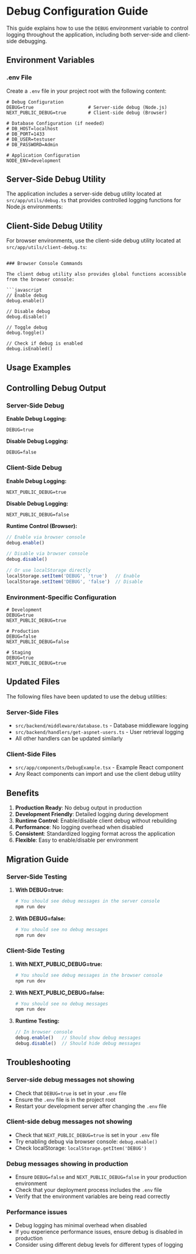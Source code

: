 # Debug Configuration Guide

This guide explains how to use the `DEBUG` environment variable to control logging throughout the application, including both server-side and client-side debugging.

## Environment Variables

### .env File

Create a `.env` file in your project root with the following content:

```env
# Debug Configuration
DEBUG=true                    # Server-side debug (Node.js)
NEXT_PUBLIC_DEBUG=true        # Client-side debug (Browser)

# Database Configuration (if needed)
# DB_HOST=localhost
# DB_PORT=1433
# DB_USER=testuser
# DB_PASSWORD=Admin

# Application Configuration
NODE_ENV=development
```

## Server-Side Debug Utility

The application includes a server-side debug utility located at `src/app/utils/debug.ts` that provides controlled logging functions for Node.js environments:

## Client-Side Debug Utility

For browser environments, use the client-side debug utility located at `src/app/utils/client-debug.ts`:
```

### Browser Console Commands

The client debug utility also provides global functions accessible from the browser console:

```javascript
// Enable debug
debug.enable()

// Disable debug
debug.disable()

// Toggle debug
debug.toggle()

// Check if debug is enabled
debug.isEnabled()
```

## Usage Examples

## Controlling Debug Output

### Server-Side Debug

**Enable Debug Logging:**
```env
DEBUG=true
```

**Disable Debug Logging:**
```env
DEBUG=false
```

### Client-Side Debug

**Enable Debug Logging:**
```env
NEXT_PUBLIC_DEBUG=true
```

**Disable Debug Logging:**
```env
NEXT_PUBLIC_DEBUG=false
```

**Runtime Control (Browser):**
```javascript
// Enable via browser console
debug.enable()

// Disable via browser console
debug.disable()

// Or use localStorage directly
localStorage.setItem('DEBUG', 'true')   // Enable
localStorage.setItem('DEBUG', 'false')  // Disable
```

### Environment-Specific Configuration

```env
# Development
DEBUG=true
NEXT_PUBLIC_DEBUG=true

# Production
DEBUG=false
NEXT_PUBLIC_DEBUG=false

# Staging
DEBUG=true
NEXT_PUBLIC_DEBUG=true
```

## Updated Files

The following files have been updated to use the debug utilities:

### Server-Side Files
- `src/backend/middleware/database.ts` - Database middleware logging
- `src/backend/handlers/get-aspnet-users.ts` - User retrieval logging
- All other handlers can be updated similarly

### Client-Side Files
- `src/app/components/DebugExample.tsx` - Example React component
- Any React components can import and use the client debug utility

## Benefits

1. **Production Ready**: No debug output in production
2. **Development Friendly**: Detailed logging during development
3. **Runtime Control**: Enable/disable client debug without rebuilding
4. **Performance**: No logging overhead when disabled
5. **Consistent**: Standardized logging format across the application
6. **Flexible**: Easy to enable/disable per environment

## Migration Guide



### Server-Side Testing

1. **With DEBUG=true:**
   ```bash
   # You should see debug messages in the server console
   npm run dev
   ```

2. **With DEBUG=false:**
   ```bash
   # You should see no debug messages
   npm run dev
   ```

### Client-Side Testing

1. **With NEXT_PUBLIC_DEBUG=true:**
   ```bash
   # You should see debug messages in the browser console
   npm run dev
   ```

2. **With NEXT_PUBLIC_DEBUG=false:**
   ```bash
   # You should see no debug messages
   npm run dev
   ```

3. **Runtime Testing:**
   ```javascript
   // In browser console
   debug.enable()   // Should show debug messages
   debug.disable()  // Should hide debug messages
   ```

## Troubleshooting

### Server-side debug messages not showing
- Check that `DEBUG=true` is set in your `.env` file
- Ensure the `.env` file is in the project root
- Restart your development server after changing the `.env` file

### Client-side debug messages not showing
- Check that `NEXT_PUBLIC_DEBUG=true` is set in your `.env` file
- Try enabling debug via browser console: `debug.enable()`
- Check localStorage: `localStorage.getItem('DEBUG')`

### Debug messages showing in production
- Ensure `DEBUG=false` and `NEXT_PUBLIC_DEBUG=false` in your production environment
- Check that your deployment process includes the `.env` file
- Verify that the environment variables are being read correctly

### Performance issues
- Debug logging has minimal overhead when disabled
- If you experience performance issues, ensure debug is disabled in production
- Consider using different debug levels for different types of logging 